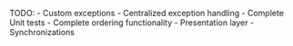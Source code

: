 TODO:
	- Custom exceptions
	- Centralized exception handling
	- Complete Unit tests
	- Complete ordering functionality
	- Presentation layer
	- Synchronizations